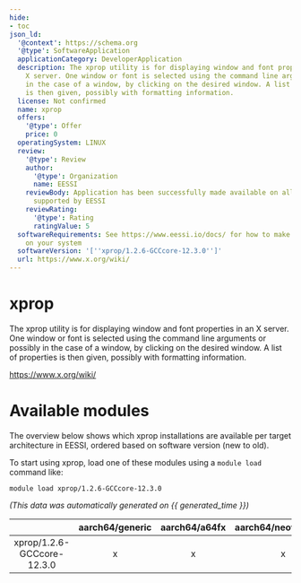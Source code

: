 ```yaml
---
hide:
- toc
json_ld:
  '@context': https://schema.org
  '@type': SoftwareApplication
  applicationCategory: DeveloperApplication
  description: The xprop utility is for displaying window and font properties in an
    X server. One window or font is selected using the command line arguments or possibly
    in the case of a window, by clicking on the desired window. A list of properties
    is then given, possibly with formatting information.
  license: Not confirmed
  name: xprop
  offers:
    '@type': Offer
    price: 0
  operatingSystem: LINUX
  review:
    '@type': Review
    author:
      '@type': Organization
      name: EESSI
    reviewBody: Application has been successfully made available on all architectures
      supported by EESSI
    reviewRating:
      '@type': Rating
      ratingValue: 5
  softwareRequirements: See https://www.eessi.io/docs/ for how to make EESSI available
    on your system
  softwareVersion: '[''xprop/1.2.6-GCCcore-12.3.0'']'
  url: https://www.x.org/wiki/
---
```


xprop
=====


The xprop utility is for displaying window and font properties in an X server. One window or font is selected using the command line arguments or possibly in the case of a window, by clicking on the desired window. A list of properties is then given, possibly with formatting information.

https://www.x.org/wiki/
# Available modules


The overview below shows which xprop installations are available per target architecture in EESSI, ordered based on software version (new to old).

To start using xprop, load one of these modules using a `module load` command like:

```shell
module load xprop/1.2.6-GCCcore-12.3.0
```

*(This data was automatically generated on {{ generated_time }})*

| |aarch64/generic|aarch64/a64fx|aarch64/neoverse_n1|aarch64/neoverse_v1|aarch64/nvidia/grace|x86_64/generic|x86_64/amd/zen2|x86_64/amd/zen3|x86_64/amd/zen4|x86_64/intel/cascadelake|x86_64/intel/haswell|x86_64/intel/icelake|x86_64/intel/sapphirerapids|x86_64/intel/skylake_avx512|
| :---: | :---: | :---: | :---: | :---: | :---: | :---: | :---: | :---: | :---: | :---: | :---: | :---: | :---: | :---: |
|xprop/1.2.6-GCCcore-12.3.0|x|x|x|x|x|x|x|x|x|x|x|x|x|x|
